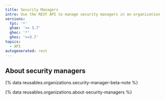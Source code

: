 ```yaml
---
title: Security Managers
intro: Use the REST API to manage security managers in an organization.
versions:
  fpt: '*'
  ghae: '>= 3.7'
  ghec: '*'
  ghes: '>=3.7'
topics:
  - API
autogenerated: rest
---
```


## About security managers

{% data reusables.organizations.security-manager-beta-note %}

{% data reusables.organizations.about-security-managers %}


<!-- Content after this section is automatically generated -->
